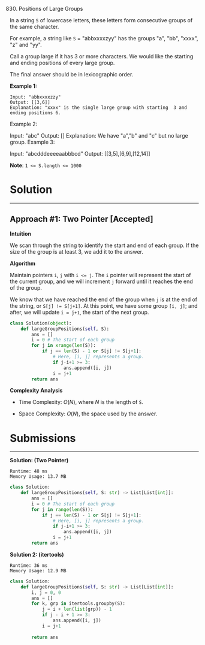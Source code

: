 830. Positions of Large Groups

In a string `S` of lowercase letters, these letters form consecutive groups of the same character.

For example, a string like `S` = "abbxxxxzyy" has the groups "a", "bb", "xxxx", "z" and "yy".

Call a group large if it has 3 or more characters.  We would like the starting and ending positions of every large group.

The final answer should be in lexicographic order.

**Example 1:**
```
Input: "abbxxxxzzy"
Output: [[3,6]]
Explanation: "xxxx" is the single large group with starting  3 and ending positions 6.
```
Example 2:

Input: "abc"
Output: []
Explanation: We have "a","b" and "c" but no large group.
Example 3:

Input: "abcdddeeeeaabbbcd"
Output: [[3,5],[6,9],[12,14]]
 

**Note**:  `1 <= S.length <= 1000`

# Solution
---
## Approach #1: Two Pointer [Accepted]
**Intuition**

We scan through the string to identify the start and end of each group. If the size of the group is at least 3, we add it to the answer.

**Algorithm**

Maintain pointers `i`, `j` with `i <= j`. The `i` pointer will represent the start of the current group, and we will increment `j` forward until it reaches the end of the group.

We know that we have reached the end of the group when `j` is at the end of the string, or `S[j] != S[j+1]`. At this point, we have some group `[i, j]`; and after, we will update `i = j+1`, the start of the next group.

```python
class Solution(object):
    def largeGroupPositions(self, S):
        ans = []
        i = 0 # The start of each group
        for j in xrange(len(S)):
            if j == len(S) - 1 or S[j] != S[j+1]:
                # Here, [i, j] represents a group.
                if j-i+1 >= 3:
                    ans.append([i, j])
                i = j+1
        return ans
```

**Complexity Analysis**

* Time Complexity: $O(N)$, where $N$ is the length of `S`.

* Space Complexity: $O(N)$, the space used by the answer.


# Submissions
---
**Solution: (Two Pointer)**
```
Runtime: 48 ms
Memory Usage: 13.7 MB
```
```python
class Solution:
    def largeGroupPositions(self, S: str) -> List[List[int]]:
        ans = []
        i = 0 # The start of each group
        for j in range(len(S)):
            if j == len(S) - 1 or S[j] != S[j+1]:
                # Here, [i, j] represents a group.
                if j-i+1 >= 3:
                    ans.append([i, j])
                i = j+1
        return ans
```

**Solution 2: (itertools)**
```
Runtime: 36 ms
Memory Usage: 12.9 MB
```
```python
class Solution:
    def largeGroupPositions(self, S: str) -> List[List[int]]:
        i, j = 0, 0
        ans = []
        for k, grp in itertools.groupby(S):
            j = i + len(list(grp)) - 1
            if j - i + 1 >= 3:
                ans.append([i, j])
            i = j+1
        
        return ans
```